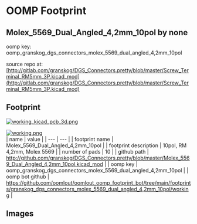 # OOMP Footprint  
## Molex_5569_Dual_Angled_4,2mm_10pol  by none  
  
oomp key: oomp_granskog_dgs_connectors_molex_5569_dual_angled_4,2mm_10pol  
  
source repo at: [http://gitlab.com/granskog/DGS_Connectors.pretty/blob/master/Screw_Terminal_RM5mm_3P.kicad_mod](http://gitlab.com/granskog/DGS_Connectors.pretty/blob/master/Screw_Terminal_RM5mm_3P.kicad_mod)  
## Footprint  
  
[![working_kicad_pcb_3d.png](working_kicad_pcb_3d_600.png)](working_kicad_pcb_3d.png)  
  
[![working.png](working_600.png)](working.png)  
| name | value | 
| --- | --- | 
| footprint name | Molex_5569_Dual_Angled_4,2mm_10pol | 
| footprint description | 10pol, RM 4,2mm, Molex 5569 | 
| number of pads | 10 | 
| github path | http://github.com/granskog/DGS_Connectors.pretty/blob/master/Molex_5569_Dual_Angled_4,2mm_10pol.kicad_mod | 
| oomp key | oomp_granskog_dgs_connectors_molex_5569_dual_angled_4,2mm_10pol | 
| oomp bot github | https://github.com/oomlout/oomlout_oomp_footprint_bot/tree/main/footprints/granskog_dgs_connectors_molex_5569_dual_angled_4,2mm_10pol/working | 
## Images  
